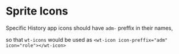 # Sprite Icons
Specific History app icons should have `adm-` preffix in their names,

so that `wt-icons` would be used as `<wt-icon icon-preffix="adm" icon="role"></wt-icon>`